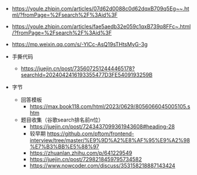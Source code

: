 - https://youle.zhipin.com/articles/07d62d0088c0d62dqxB709q5Eg~~.html/?fromPage=%2Fsearch%2F%3Aid%3F

- https://youle.zhipin.com/articles/fae5aedb32e059c1qxB739q8FFc~.html/?fromPage=%2Fsearch%2F%3Aid%3F

- https://mp.weixin.qq.com/s/-YlCc-AsQ19sTHtsMyG-3g


- 手撕代码
    - https://juejin.cn/post/7356072512444465178?searchId=2024042416193355477D3FE5409193259B

- 字节
    - 回答模板
        - https://max.book118.com/html/2023/0629/8056066045005105.shtm
    - 题目收集（谷歌search排名前n位）
        - https://juejin.cn/post/7243437099361943608#heading-28
        - 较早期 https://github.com/pftom/frontend-interview/tree/master/%E9%9D%A2%E8%AF%95%E9%A2%98%E7%B3%BB%E5%88%97
        - https://zhuanlan.zhihu.com/p/641229549
        - https://juejin.cn/post/7298218459795734582
        - https://www.nowcoder.com/discuss/353158218887143424
